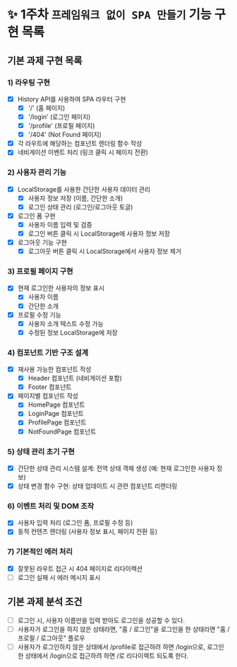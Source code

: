 # ✨ 1주차 `프레임워크 없이 SPA 만들기` 기능 구현 목록

## 기본 과제 구현 목록

### 1) 라우팅 구현 

- [x] History API를 사용하여 SPA 라우터 구현
  - [x] '/' (홈 페이지)
  - [x] '/login' (로그인 페이지)
  - [x] '/profile' (프로필 페이지)
  - [x] '/404' (Not Found 페이지)
- [x] 각 라우트에 해당하는 컴포넌트 렌더링 함수 작성
- [x] 네비게이션 이벤트 처리 (링크 클릭 시 페이지 전환)

### 2) 사용자 관리 기능

- [x] LocalStorage를 사용한 간단한 사용자 데이터 관리
    - [x] 사용자 정보 저장 (이름, 간단한 소개)
    - [x] 로그인 상태 관리 (로그인/로그아웃 토글)
- [x] 로그인 폼 구현
    - [x] 사용자 이름 입력 및 검증
    - [x] 로그인 버튼 클릭 시 LocalStorage에 사용자 정보 저장
- [x] 로그아웃 기능 구현
    - [x] 로그아웃 버튼 클릭 시 LocalStorage에서 사용자 정보 제거

### 3) 프로필 페이지 구현

- [x] 현재 로그인한 사용자의 정보 표시
    - [x] 사용자 이름
    - [x] 간단한 소개
- [x] 프로필 수정 기능
    - [x] 사용자 소개 텍스트 수정 가능
    - [x] 수정된 정보 LocalStorage에 저장

### 4) 컴포넌트 기반 구조 설계

- [x] 재사용 가능한 컴포넌트 작성
    - [x] Header 컴포넌트 (네비게이션 포함)
    - [x] Footer 컴포넌트
- [x] 페이지별 컴포넌트 작성
    - [x] HomePage 컴포넌트
    - [x] LoginPage 컴포넌트
    - [x] ProfilePage 컴포넌트
    - [x] NotFoundPage 컴포넌트

### 5) 상태 관리 초기 구현

- [x] 간단한 상태 관리 시스템 설계: 전역 상태 객체 생성 (예: 현재 로그인한 사용자 정보)
- [x] 상태 변경 함수 구현: 상태 업데이트 시 관련 컴포넌트 리렌더링

### 6) 이벤트 처리 및 DOM 조작

- [x] 사용자 입력 처리 (로그인 폼, 프로필 수정 등)
- [x] 동적 컨텐츠 렌더링 (사용자 정보 표시, 페이지 전환 등)

### 7) 기본적인 에러 처리

- [x] 잘못된 라우트 접근 시 404 페이지로 리다이렉션
- [ ] 로그인 실패 시 에러 메시지 표시

## 기본 과제 분석 조건

- [ ] 로그인 시, 사용자 이름만을 입력 받아도 로그인을 성공할 수 있다.
- [ ] 사용자가 로그인을 하지 않은 상태라면, "홈 / 로그인"을 로그인을 한 상태라면  "홈 / 프로필 / 로그아웃" 플로우
- [ ] 사용자가 로그인하지 않은 상태에서 /profile로 접근하려 하면 /login으로, 로그인한 상태에서 /login으로 접근하려 하면 /로 리다이렉트 되도록 한다.
